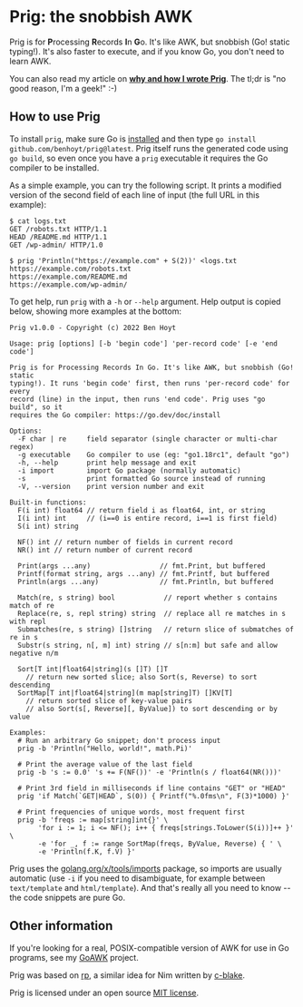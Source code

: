 
# Prig: the snobbish AWK

Prig is for **P**rocessing **R**ecords **I**n **G**o. It's like AWK, but snobbish (Go! static typing!). It's also faster to execute, and if you know Go, you don't need to learn AWK.

You can also read my article on [**why and how I wrote Prig**](https://benhoyt.com/writings/prig/). The tl;dr is "no good reason, I'm a geek!" :-)


## How to use Prig

To install `prig`, make sure Go is [installed](https://go.dev/doc/install) and then type `go install github.com/benhoyt/prig@latest`. Prig itself runs the generated code using `go build`, so even once you have a `prig` executable it requires the Go compiler to be installed.

As a simple example, you can try the following script. It prints a modified version of the second field of each line of input (the full URL in this example):

```
$ cat logs.txt
GET /robots.txt HTTP/1.1
HEAD /README.md HTTP/1.1
GET /wp-admin/ HTTP/1.0

$ prig 'Println("https://example.com" + S(2))' <logs.txt
https://example.com/robots.txt
https://example.com/README.md
https://example.com/wp-admin/
```

To get help, run `prig` with a `-h` or `--help` argument. Help output is copied below, showing more examples at the bottom:

```
Prig v1.0.0 - Copyright (c) 2022 Ben Hoyt

Usage: prig [options] [-b 'begin code'] 'per-record code' [-e 'end code']

Prig is for Processing Records In Go. It's like AWK, but snobbish (Go! static
typing!). It runs 'begin code' first, then runs 'per-record code' for every
record (line) in the input, then runs 'end code'. Prig uses "go build", so it
requires the Go compiler: https://go.dev/doc/install

Options:
  -F char | re     field separator (single character or multi-char regex)
  -g executable    Go compiler to use (eg: "go1.18rc1", default "go")
  -h, --help       print help message and exit
  -i import        import Go package (normally automatic)
  -s               print formatted Go source instead of running
  -V, --version    print version number and exit

Built-in functions:
  F(i int) float64 // return field i as float64, int, or string
  I(i int) int     // (i==0 is entire record, i==1 is first field)
  S(i int) string

  NF() int // return number of fields in current record
  NR() int // return number of current record

  Print(args ...any)                 // fmt.Print, but buffered
  Printf(format string, args ...any) // fmt.Printf, but buffered
  Println(args ...any)               // fmt.Println, but buffered

  Match(re, s string) bool            // report whether s contains match of re
  Replace(re, s, repl string) string  // replace all re matches in s with repl
  Submatches(re, s string) []string   // return slice of submatches of re in s
  Substr(s string, n[, m] int) string // s[n:m] but safe and allow negative n/m

  Sort[T int|float64|string](s []T) []T
    // return new sorted slice; also Sort(s, Reverse) to sort descending
  SortMap[T int|float64|string](m map[string]T) []KV[T]
    // return sorted slice of key-value pairs
    // also Sort(s[, Reverse][, ByValue]) to sort descending or by value

Examples:
  # Run an arbitrary Go snippet; don't process input
  prig -b 'Println("Hello, world!", math.Pi)'

  # Print the average value of the last field
  prig -b 's := 0.0' 's += F(NF())' -e 'Println(s / float64(NR()))'

  # Print 3rd field in milliseconds if line contains "GET" or "HEAD"
  prig 'if Match(`GET|HEAD`, S(0)) { Printf("%.0fms\n", F(3)*1000) }'

  # Print frequencies of unique words, most frequent first
  prig -b 'freqs := map[string]int{}' \
       'for i := 1; i <= NF(); i++ { freqs[strings.ToLower(S(i))]++ }' \
       -e 'for _, f := range SortMap(freqs, ByValue, Reverse) { ' \
       -e 'Println(f.K, f.V) }'
```

Prig uses the [golang.org/x/tools/imports](https://golang.org/x/tools/imports) package, so imports are usually automatic (use `-i` if you need to disambiguate, for example between `text/template` and `html/template`). And that's really all you need to know -- the code snippets are pure Go.


## Other information

If you're looking for a real, POSIX-compatible version of AWK for use in Go programs, see my [GoAWK](https://github.com/benhoyt/goawk) project.

Prig was based on [rp](https://github.com/c-blake/cligen/blob/master/examples/rp.nim), a similar idea for Nim written by [c-blake](https://github.com/c-blake).

Prig is licensed under an open source [MIT license](https://github.com/benhoyt/prig/blob/master/LICENSE.txt).
